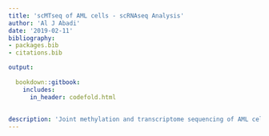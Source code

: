```yaml
--- 
title: 'scMTseq of AML cells - scRNAseq Analysis'
author: 'Al J Abadi'
date: '2019-02-11'
bibliography:
- packages.bib
- citations.bib

output:
  
  bookdown::gitbook:
    includes:
      in_header: codefold.html
      
      
description: 'Joint methylation and transcriptome sequencing of AML cells'
---
```


























































